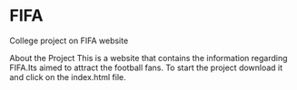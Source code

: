 # FIFA
College project on FIFA website


About the Project
This is a website that contains the information regarding FIFA.Its aimed to attract the football fans. To start the project download it and click on the index.html file.
